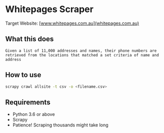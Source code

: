 # Whitepages Scraper
Target Website: [www.whitepages.com.au](whitepages.com.au)

## What this does
```
Given a list of 11,000 addresses and names, their phone numbers are retrieved from the locations that matched a set criteria of name and address
```

## How to use
```bash
scrapy crawl allsite -t csv -o <filename.csv>
```

## Requirements
- Python 3.6 or above
- Scrapy
- Patience! Scraping thousands might take long
